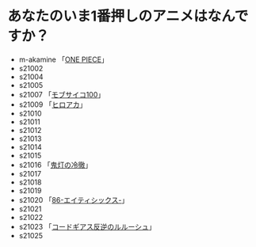 # あなたのいま1番押しのアニメはなんですか？

* m-akamine 「[ONE PIECE](https://one-piece.com/)」  
* s21002  
* s21004  
* s21005  
* s21007 「[モブサイコ100](https://mobpsycho100.com/)」
* s21009 「[ヒロアカ](https://heroaca.com/)」 
* s21010  
* s21011  
* s21012  
* s21013  
* s21014  
* s21015  
* s21016  「[鬼灯の冷徹](http://www.hozukino-reitetsu.com/)」
* s21017  
* s21018  
* s21019  
* s21020  「[86-エイティシックス-](https://anime-86.com/)」  
* s21021  
* s21022  
* s21023  「[コードギアス反逆のルルーシュ](https://geass.jp/first/)」
* s21025    
